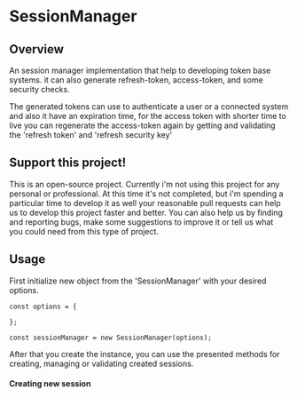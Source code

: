 SessionManager
=============

## Overview

An session manager implementation that help to developing token base systems. it can also generate refresh-token, access-token, and some security checks.

The generated tokens can use to authenticate a user or a connected system and also it have an expiration time, for the access token with shorter time to live you can regenerate the access-token again by getting and validating the 'refresh token' and 'refresh security key'

## Support this project!

This is an open-source project. Currently i'm not using this project for any personal or professional.
At this time it's not completed, but i'm spending a particular time to develop it as well your reasonable pull requests can help us to develop this project faster and better. You can also help us by finding and reporting bugs, make some suggestions to improve it or tell us what you could need from this type of project.

## Usage

First initialize new object from the 'SessionManager' with your desired options.

```
const options = {
  
};

const sessionManager = new SessionManager(options);

```

After that you create the instance, you can use the presented methods for creating, managing or validating created sessions.

#### Creating new session
